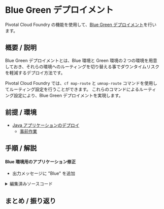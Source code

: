 # Blue Green デプロイメント
Pivotal Cloud Foundry の機能を使用して、[Blue Green デプロイメント](https://martinfowler.com/bliki/BlueGreenDeployment.html)を行います。

## 概要 / 説明
Blue Green デプロイメントとは、Blue 環境と Green 環境の２つの環境を用意しておき、それらの環境へのルーティングを切り替える事でダウンタイムリスクを軽減するデプロイ方法です。

Pivotal Cloud Foundry では、`cf map-route` と `umnap-route` コマンドを使用してルーティング設定を行うことができます。
これらのコマンドによるルーティング設定により、Blue Green デプロイメントを実現します。


## 前提 / 環境
- [Java アプリケーションのデプロイ](https://github.com/shinyay/pcf-workshop-deploy-java/blob/master/README.md)
  - [事前作業](https://github.com/shinyay/pcf-workshop-prerequisite/blob/master/README.md)

## 手順 / 解説
#### Blue 環境用のアプリケーション修正

- 出力メッセージに "Blue" を追加

<details><summary>編集済みソースコード</summary>

```
@GetMapping("/")
String hello() {
    return "Hello, World! Blue";
}
```
</details>

## まとめ / 振り返り
